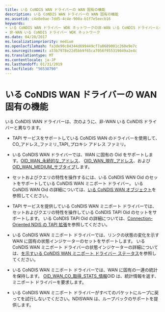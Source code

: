 ```yaml
---
title: いる CoNDIS WAN ドライバーの WAN 固有の機能
description: いる CoNDIS WAN ドライバーの WAN 固有の機能
ms.assetid: c4e8e0ae-7dd5-4c4e-900a-b1f7e5eecb16
keywords:
- いる CoNDIS WAN ドライバー WDK ネットワークの非-WAN いる CoNDIS ドライバーとの比較
- 非-WAN いる CoNDIS ドライバー WDK ネットワーク
ms.date: 04/20/2017
ms.localizationpriority: medium
ms.openlocfilehash: fa3de90c84344d699449cf7a8689001c260e9e7c
ms.sourcegitcommit: a33b7978e22d5bb9f65ca7056f955319049a2e4c
ms.translationtype: MT
ms.contentlocale: ja-JP
ms.lasthandoff: 01/31/2019
ms.locfileid: "56538790"
---
```

# <a name="wan-specific-capabilities-of-condis-wan-drivers"></a>いる CoNDIS WAN ドライバーの WAN 固有の機能





いる CoNDIS WAN ドライバーは、次のように、非-WAN いる CoNDIS ドライバーと異なります。

-   TAPI サービスをサポートしている CoNDIS WAN のドライバーを使用して、CO\_アドレス\_ファミリ\_TAPI\_プロキシ アドレス ファミリ。

-   いる CoNDIS WAN ドライバーでは、WAN に固有の Oid をサポートします。[OID\_WAN\_永続的な\_アドレス](https://msdn.microsoft.com/library/windows/hardware/ff561220)、 [OID\_WAN\_現在\_アドレス](https://msdn.microsoft.com/library/windows/hardware/ff561200)、および[OID\_WAN\_MEDIUM\_サブタイプ](https://msdn.microsoft.com/library/windows/hardware/ff561216)します。

-   セットおよびクエリの特性を操作するには、いる CoNDIS WAN Oid のセットをサポートしている CoNDIS WAN ミニポート ドライバー。 いる CoNDIS WAN Oid の詳細については、[いる CoNDIS WAN オブジェクト](https://msdn.microsoft.com/library/windows/hardware/ff545146)を参照してください。

-   TAPI サービスを提供している CoNDIS WAN ミニポート ドライバーでは、セットおよびクエリの特性を操作している CoNDIS TAPI Oid のセットをサポートします。 いる CoNDIS TAPI Oid の詳細については、[Connection-Oriented NDIS の TAPI 拡張](https://msdn.microsoft.com/library/windows/hardware/ff570924)を参照してください。

-   いる CoNDIS WAN ミニポート ドライバーでは、リンクの状態の変化を示す WAN に固有の状態インジケーターのセットをサポートします。 いる CoNDIS WAN ミニポート ドライバーの状態インジケーターの詳細については、[を示すいる CoNDIS WAN ミニポート ドライバー ステータス](indicating-condis-wan-miniport-driver-status.md)を参照してください。

-   いる CoNDIS WAN ミニポート ドライバーでは、WAN に固有の一連の統計を保持します。 [OID\_WAN\_CO\_取得\_STATS\_情報](https://msdn.microsoft.com/library/windows/hardware/ff569820)OID は、統計情報を返す、ミニポート ドライバーを要求します。

-   いる CoNDIS WAN ミニポート ドライバーがすべてのパケットにループに戻ってを試行しないでください。NDISWAN は、ループバックのサポートを提供します。

 

 





